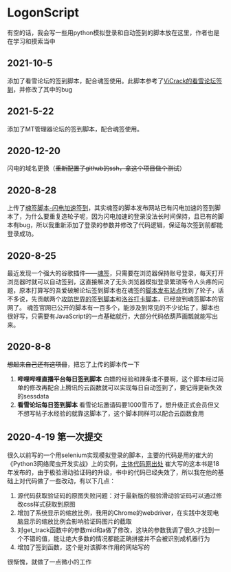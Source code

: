 # LogonScript
有空的话，我会写一些用python模拟登录和自动签到的脚本放在这里，作者也是在学习和摸索当中

## 2021-10-5
添加了看雪论坛的签到脚本，配合魂签使用。此脚本参考了[ViCrack的看雪论坛签到](https://soulsign.inu1255.cn/script/ViCrack/%E7%9C%8B%E9%9B%AA%E8%AE%BA%E5%9D%9B.js#soulsign-install)，并修改了其中的bug

## 2021-5-22
添加了MT管理器论坛的签到脚本，配合魂签使用。

## 2020-12-20
闪电的域名更换（~~重新配置了github的ssh，拿这个项目做个测试~~）

## 2020-8-28
上传了[魂签脚本-闪电加速签到](https://soulsign.inu1255.cn/scripts/246)，其实魂签的脚本发布网站已有闪电加速的签到脚本了，为什么要重复造轮子呢，因为闪电加速的登录没法长时间保持，且已有的脚本有bug，所以我重新添加了登录的参数并修改了代码逻辑，保证每次签到前都能登录成功。

## 2020-8-25
最近发现一个强大的谷歌插件——[魂签](https://chrome.google.com/webstore/detail/%E9%AD%82%E7%AD%BE/llbielhggjekmfjikgkcaloghnibafdl)，只需要在浏览器保持账号登录，每天打开浏览器时就可以自动签到，这直接解决了无头浏览器模拟登录繁琐等令人头疼的问题，原本打算写的吾爱破解论坛签到脚本也在魂签的[脚本发布站点](https://soulsign.inu1255.cn/)找到了轮子，话不多说，先贡献两个[攻防世界的签到脚本](https://soulsign.inu1255.cn/scripts/243)和[洛谷打卡脚本](https://soulsign.inu1255.cn/scripts/244)，已经放到魂签脚本的官网了。
魂签官网已公开的脚本有一百多个，能涉及到常见的不少论坛了，脚本也很好写，只需要有JavaScript的一点基础就行，大部分代码依葫芦画瓢就能写出来。

## 2020-8-8
~~想起来自己还有这项目~~，把忘了上传的脚本传一下
1. **哔哩哔哩直播平台每日签到脚本**
白嫖的经验和辣条谁不要啊，这个脚本经过简单的修改再配合上腾讯的云函数就可以实现每日自动签到了，要记得更新失效的sessdata
2. **看雪论坛每日签到脚本**
看雪论坛邀请码要1000雪币了，想升级正式会员但又不想写帖子水经验的就靠这脚本了，这个脚本同样可以配合云函数食用

## 2020-4-19 第一次提交
很久以前写的一个用selenium实现模拟登录的脚本，主要的代码是用的崔大的《Python3网络爬虫开发实战》上的实例，[主体代码原出处](https://github.com/Germey/Python3WebSpider/blob/master/8.2-%E6%9E%81%E9%AA%8C%E6%BB%91%E5%8A%A8%E9%AA%8C%E8%AF%81%E7%A0%81%E8%AF%86%E5%88%AB.md)
崔大写的这本书是18年发布的，由于极验滑动验证码的升级，书中的代码已经失效了，所以我在他的基础上对代码做了一些改动，有以下几点：
1. 源代码获取验证码的原图失败问题：对于最新版的极验滑动验证码可以通过修改css样式获取到原图
2. 增加了系统显示的缩放比例，我用的Chrome的webdriver，在实践中发现电脑显示的缩放比例会影响验证码图片的截取
3. 对get_track函数中的参数mid和a做了修改，这块的参数我调了很久才找到一个不错的值，能让绝大多数的情况都能正确拼接并不会被识别成机器行为
4. 增加了签到函数，这个是对该脚本作用的网站写的

很惭愧，就做了一点微小的工作